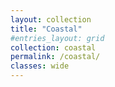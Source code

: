 ```yaml
---
layout: collection
title: "Coastal"
#entries_layout: grid
collection: coastal
permalink: /coastal/
classes: wide
---
```

